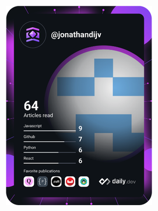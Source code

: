 <a href="https://app.daily.dev/jonathandijv"><img src="https://github.com/jojjio/jojjio/blob/master/devcard.svg" width="400" alt="Jonathan Vassia's Dev Card"/></a>

<!--<a href="https://app.daily.dev/jonathandijv"><img src="https://github.com/rebelchris/rebelchris/blob/master/devcard.svg" width="400" alt="Chris Bongers's Dev Card"/></a>
<!--
**jojjio/jojjio** is a ✨ _special_ ✨ repository because its `README.md` (this file) appears on your GitHub profile.

Here are some ideas to get you started:

- 🔭 I’m currently working on ...
- 🌱 I’m currently learning ...
- 👯 I’m looking to collaborate on ...
- 🤔 I’m looking for help with ...
- 💬 Ask me about ...
- 📫 How to reach me: ...
- 😄 Pronouns: ...
- ⚡ Fun fact: ...
-->

